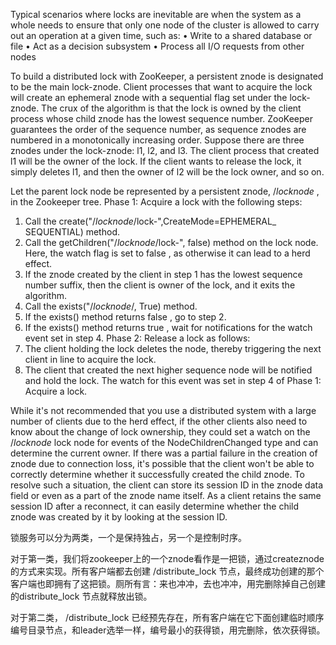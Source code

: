 Typical scenarios where locks are inevitable are when the system as a whole needs
to ensure that only one node of the cluster is allowed to carry out an operation at a
given time, such as:
•	 Write to a shared database or file
•	 Act as a decision subsystem
•	 Process all I/O requests from other nodes

To build a distributed lock with ZooKeeper, a persistent znode is designated to be
the main lock-znode. Client processes that want to acquire the lock will create an
ephemeral znode with a sequential flag set under the lock-znode. The crux of the
algorithm is that the lock is owned by the client process whose child znode has the
lowest sequence number. ZooKeeper guarantees the order of the sequence number,
as sequence znodes are numbered in a monotonically increasing order. Suppose
there are three znodes under the lock-znode: l1, l2, and l3. The client process that
created l1 will be the owner of the lock. If the client wants to release the lock, it
simply deletes l1, and then the owner of l2 will be the lock owner, and so on.

Let the parent lock node be represented by a persistent znode, /_locknode_ , in the
Zookeeper tree.
Phase 1: Acquire a lock with the following steps:
1.	 Call the create("/_locknode_/lock-",CreateMode=EPHEMERAL_
SEQUENTIAL) method.
2.	 Call the getChildren("/_locknode_/lock-", false) method on the
lock node. Here, the watch flag is set to false , as otherwise it can lead to
a herd effect.
3.	 If the znode created by the client in step 1 has the lowest sequence number
suffix, then the client is owner of the lock, and it exits the algorithm.
4.	 Call the exists("/_locknode_/<znode path with next lowest
sequence number>, True) method.
5.	 If the exists() method returns false , go to step 2.
6.	 If the exists() method returns true , wait for notifications for the watch
event set in step 4.
Phase 2: Release a lock as follows:
1.	 The client holding the lock deletes the node, thereby triggering the next client
in line to acquire the lock.
2.	 The client that created the next higher sequence node will be notified and
hold the lock. The watch for this event was set in step 4 of Phase 1: Acquire
a lock.

While it's not recommended that you use a distributed system with a large number
of clients due to the herd effect, if the other clients also need to know about the
change of lock ownership, they could set a watch on the /_locknode_ lock node for
events of the NodeChildrenChanged type and can determine the current owner.
If there was a partial failure in the creation of znode due to connection loss, it's
possible that the client won't be able to correctly determine whether it successfully
created the child znode. To resolve such a situation, the client can store its session ID
in the znode data field or even as a part of the znode name itself. As a client retains
the same session ID after a reconnect, it can easily determine whether the child znode
was created by it by looking at the session ID.

锁服务可以分为两类，一个是保持独占，另一个是控制时序。

对于第一类，我们将zookeeper上的一个znode看作是一把锁，通过createznode的方式来实现。所有客户端都去创建 /distribute_lock 节点，最终成功创建的那个客户端也即拥有了这把锁。厕所有言：来也冲冲，去也冲冲，用完删除掉自己创建的distribute_lock 节点就释放出锁。

对于第二类， /distribute_lock 已经预先存在，所有客户端在它下面创建临时顺序编号目录节点，和leader选举一样，编号最小的获得锁，用完删除，依次获得锁。
